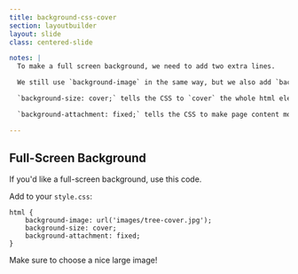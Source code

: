 ```yaml
---
title: background-css-cover
section: layoutbuilder
layout: slide
class: centered-slide

notes: |
  To make a full screen background, we need to add two extra lines.

  We still use `background-image` in the same way, but we also add `background-size` and `background-attachment`.

  `background-size: cover;` tells the CSS to `cover` the whole html elements with the picture. It stretches the image to fit.

  `background-attachment: fixed;` tells the CSS to make page content move over top of the background, and keep the background `fixed` in one place. 

---
```


## Full-Screen Background

If you'd like a full-screen background, use this code.

Add to your `style.css`:

    html {
        background-image: url('images/tree-cover.jpg');
        background-size: cover;
        background-attachment: fixed;
    }

Make sure to choose a nice large image!